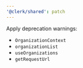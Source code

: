 ```yaml
---
'@clerk/shared': patch
---
```


Apply deprecation warnings:
- `OrganizationContext`
- `organizationList`
- `useOrganizations`
- `getRequestUrl`
